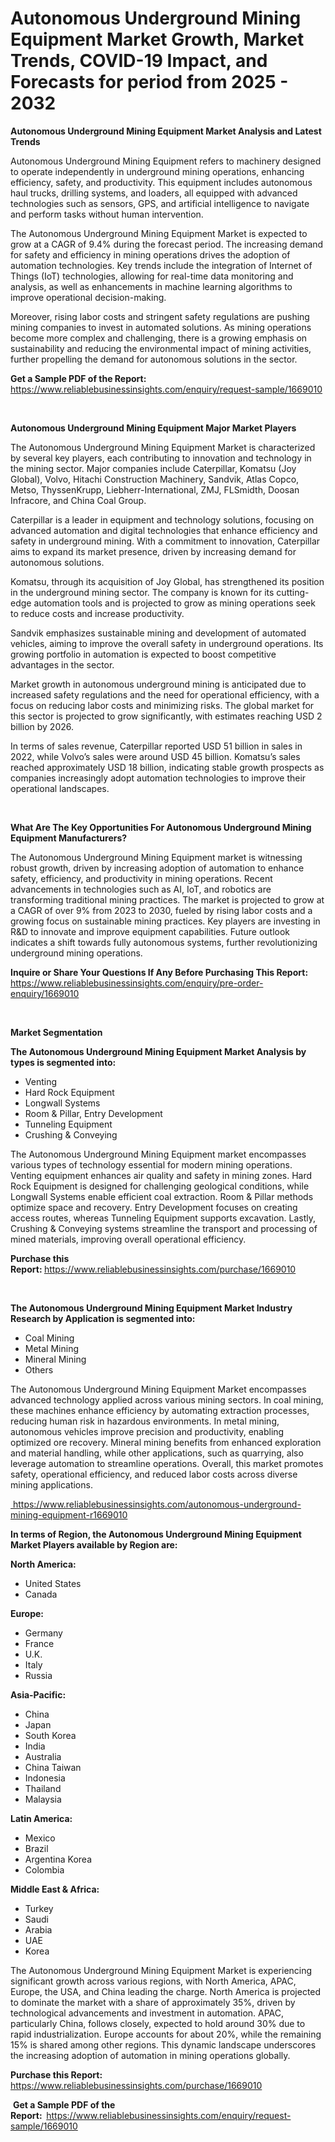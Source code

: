 <p><h1>Autonomous Underground Mining Equipment Market Growth, Market Trends, COVID-19 Impact, and Forecasts for period from 2025 - 2032</h1></p><p><strong>Autonomous Underground Mining Equipment Market Analysis and Latest Trends</strong></p>
<p><p>Autonomous Underground Mining Equipment refers to machinery designed to operate independently in underground mining operations, enhancing efficiency, safety, and productivity. This equipment includes autonomous haul trucks, drilling systems, and loaders, all equipped with advanced technologies such as sensors, GPS, and artificial intelligence to navigate and perform tasks without human intervention. </p><p>The Autonomous Underground Mining Equipment Market is expected to grow at a CAGR of 9.4% during the forecast period. The increasing demand for safety and efficiency in mining operations drives the adoption of automation technologies. Key trends include the integration of Internet of Things (IoT) technologies, allowing for real-time data monitoring and analysis, as well as enhancements in machine learning algorithms to improve operational decision-making. </p><p>Moreover, rising labor costs and stringent safety regulations are pushing mining companies to invest in automated solutions. As mining operations become more complex and challenging, there is a growing emphasis on sustainability and reducing the environmental impact of mining activities, further propelling the demand for autonomous solutions in the sector.</p></p>
<p><strong>Get a Sample PDF of the Report:&nbsp;</strong> <a href="https://www.reliablebusinessinsights.com/enquiry/request-sample/1669010?utm_campaign=2238&utm_medium=2&utm_source=Github&utm_content=ia&utm_term=16042025&utm_id=autonomous-underground-mining-equipment">https://www.reliablebusinessinsights.com/enquiry/request-sample/1669010</a></p>
<p>&nbsp;</p>
<p><strong>Autonomous Underground Mining Equipment Major Market Players</strong></p>
<p><p>The Autonomous Underground Mining Equipment Market is characterized by several key players, each contributing to innovation and technology in the mining sector. Major companies include Caterpillar, Komatsu (Joy Global), Volvo, Hitachi Construction Machinery, Sandvik, Atlas Copco, Metso, ThyssenKrupp, Liebherr-International, ZMJ, FLSmidth, Doosan Infracore, and China Coal Group.</p><p>Caterpillar is a leader in equipment and technology solutions, focusing on advanced automation and digital technologies that enhance efficiency and safety in underground mining. With a commitment to innovation, Caterpillar aims to expand its market presence, driven by increasing demand for autonomous solutions.</p><p>Komatsu, through its acquisition of Joy Global, has strengthened its position in the underground mining sector. The company is known for its cutting-edge automation tools and is projected to grow as mining operations seek to reduce costs and increase productivity. </p><p>Sandvik emphasizes sustainable mining and development of automated vehicles, aiming to improve the overall safety in underground operations. Its growing portfolio in automation is expected to boost competitive advantages in the sector.</p><p>Market growth in autonomous underground mining is anticipated due to increased safety regulations and the need for operational efficiency, with a focus on reducing labor costs and minimizing risks. The global market for this sector is projected to grow significantly, with estimates reaching USD 2 billion by 2026.</p><p>In terms of sales revenue, Caterpillar reported USD 51 billion in sales in 2022, while Volvo’s sales were around USD 45 billion. Komatsu’s sales reached approximately USD 18 billion, indicating stable growth prospects as companies increasingly adopt automation technologies to improve their operational landscapes.</p></p>
<p>&nbsp;</p>
<p><strong>What Are The Key Opportunities For Autonomous Underground Mining Equipment Manufacturers?</strong></p>
<p><p>The Autonomous Underground Mining Equipment market is witnessing robust growth, driven by increasing adoption of automation to enhance safety, efficiency, and productivity in mining operations. Recent advancements in technologies such as AI, IoT, and robotics are transforming traditional mining practices. The market is projected to grow at a CAGR of over 9% from 2023 to 2030, fueled by rising labor costs and a growing focus on sustainable mining practices. Key players are investing in R&D to innovate and improve equipment capabilities. Future outlook indicates a shift towards fully autonomous systems, further revolutionizing underground mining operations.</p></p>
<p><strong>Inquire or Share Your Questions If Any Before Purchasing This Report:</strong> <a href="https://www.reliablebusinessinsights.com/enquiry/pre-order-enquiry/1669010?utm_campaign=2238&utm_medium=2&utm_source=Github&utm_content=ia&utm_term=16042025&utm_id=autonomous-underground-mining-equipment">https://www.reliablebusinessinsights.com/enquiry/pre-order-enquiry/1669010</a></p>
<p>&nbsp;</p>
<p><strong>Market Segmentation</strong></p>
<p><strong>The Autonomous Underground Mining Equipment Market Analysis by types is segmented into:</strong></p>
<p><ul><li>Venting</li><li>Hard Rock Equipment</li><li>Longwall Systems</li><li>Room & Pillar, Entry Development</li><li>Tunneling Equipment</li><li>Crushing & Conveying</li></ul></p>
<p><p>The Autonomous Underground Mining Equipment market encompasses various types of technology essential for modern mining operations. Venting equipment enhances air quality and safety in mining zones. Hard Rock Equipment is designed for challenging geological conditions, while Longwall Systems enable efficient coal extraction. Room & Pillar methods optimize space and recovery. Entry Development focuses on creating access routes, whereas Tunneling Equipment supports excavation. Lastly, Crushing & Conveying systems streamline the transport and processing of mined materials, improving overall operational efficiency.</p></p>
<p><strong>Purchase this Report:&nbsp;</strong><a href="https://www.reliablebusinessinsights.com/purchase/1669010?utm_campaign=2238&utm_medium=2&utm_source=Github&utm_content=ia&utm_term=16042025&utm_id=autonomous-underground-mining-equipment">https://www.reliablebusinessinsights.com/purchase/1669010</a></p>
<p>&nbsp;</p>
<p><strong>The Autonomous Underground Mining Equipment Market Industry Research by Application is segmented into:</strong></p>
<p><ul><li>Coal Mining</li><li>Metal Mining</li><li>Mineral Mining</li><li>Others</li></ul></p>
<p><p>The Autonomous Underground Mining Equipment Market encompasses advanced technology applied across various mining sectors. In coal mining, these machines enhance efficiency by automating extraction processes, reducing human risk in hazardous environments. In metal mining, autonomous vehicles improve precision and productivity, enabling optimized ore recovery. Mineral mining benefits from enhanced exploration and material handling, while other applications, such as quarrying, also leverage automation to streamline operations. Overall, this market promotes safety, operational efficiency, and reduced labor costs across diverse mining applications.</p></p>
<p><a href="https://www.reliablebusinessinsights.com/autonomous-underground-mining-equipment-r1669010?utm_campaign=2238&utm_medium=2&utm_source=Github&utm_content=ia&utm_term=16042025&utm_id=autonomous-underground-mining-equipment">&nbsp;https://www.reliablebusinessinsights.com/autonomous-underground-mining-equipment-r1669010</a></p>
<p><strong>In terms of Region, the Autonomous Underground Mining Equipment Market Players available by Region are:</strong></p>
<p>
    <p> <strong> North America: </strong>
        <ul>
            <li>United States</li>
            <li>Canada</li>
        </ul>
        </p> 
    <p> <strong> Europe: </strong>
        <ul>
            <li>Germany</li>
            <li>France</li>
            <li>U.K.</li>
            <li>Italy</li>
            <li>Russia</li>
        </ul>
        </p> 
    <p> <strong> Asia-Pacific: </strong>
        <ul>
            <li>China</li>
            <li>Japan</li>
            <li>South Korea</li>
            <li>India</li>
            <li>Australia</li>
            <li>China Taiwan</li>
            <li>Indonesia</li>
            <li>Thailand</li>
            <li>Malaysia</li>
        </ul>
        </p> 
    <p> <strong> Latin America: </strong>
        <ul>
            <li>Mexico</li>
            <li>Brazil</li>
            <li>Argentina Korea</li>
            <li>Colombia</li>
        </ul>
        </p> 
    <p> <strong> Middle East & Africa: </strong>
        <ul>
            <li>Turkey</li>
            <li>Saudi</li>
            <li>Arabia</li>
            <li>UAE</li>
            <li>Korea</li>
        </ul>
    </p>
    </p>
<p><p>The Autonomous Underground Mining Equipment Market is experiencing significant growth across various regions, with North America, APAC, Europe, the USA, and China leading the charge. North America is projected to dominate the market with a share of approximately 35%, driven by technological advancements and investment in automation. APAC, particularly China, follows closely, expected to hold around 30% due to rapid industrialization. Europe accounts for about 20%, while the remaining 15% is shared among other regions. This dynamic landscape underscores the increasing adoption of automation in mining operations globally.</p></p>
<p><strong>Purchase this Report: </strong><a href="https://www.reliablebusinessinsights.com/purchase/1669010?utm_campaign=2238&utm_medium=2&utm_source=Github&utm_content=ia&utm_term=16042025&utm_id=autonomous-underground-mining-equipment">https://www.reliablebusinessinsights.com/purchase/1669010</a></p>
<p>&nbsp;<strong>Get a Sample PDF of the Report:&nbsp;&nbsp;</strong><a href="https://www.reliablebusinessinsights.com/enquiry/request-sample/1669010?utm_campaign=2238&utm_medium=2&utm_source=Github&utm_content=ia&utm_term=16042025&utm_id=autonomous-underground-mining-equipment">https://www.reliablebusinessinsights.com/enquiry/request-sample/1669010</a></p>
<p><strong></strong></p>
<p><p></p><p></p><p></p></p>